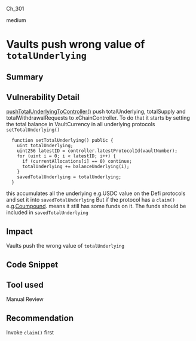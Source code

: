 Ch_301

medium

# Vaults push wrong value of `totalUnderlying`

## Summary

## Vulnerability Detail
[pushTotalUnderlyingToController()](https://github.com/sherlock-audit/2023-01-derby/blob/main/derby-yield-optimiser/contracts/MainVault.sol#L249-L283) push totalUnderlying, totalSupply and totalWithdrawalRequests to xChainController. To do that it starts by setting the total balance in VaultCurrency in all underlying protocols `setTotalUnderlying()`
```solidity
  function setTotalUnderlying() public {
    uint totalUnderlying;
    uint256 latestID = controller.latestProtocolId(vaultNumber);
    for (uint i = 0; i < latestID; i++) {
      if (currentAllocations[i] == 0) continue;
      totalUnderlying += balanceUnderlying(i);
    }
    savedTotalUnderlying = totalUnderlying;
  }
```
this accumulates all the underlying e.g.USDC value on the Defi protocols and set it into `savedTotalUnderlying` But if the protocol has a `claim()` e.g.[Coumpound](https://github.com/sherlock-audit/2023-01-derby/blob/main/derby-yield-optimiser/contracts/Providers/CompoundProvider.sol#L133-L139). means it still has some funds on it. The funds should be included in `savedTotalUnderlying`

## Impact
Vaults push the wrong value of `totalUnderlying` 

## Code Snippet

## Tool used

Manual Review

## Recommendation
Invoke `claim()` first 